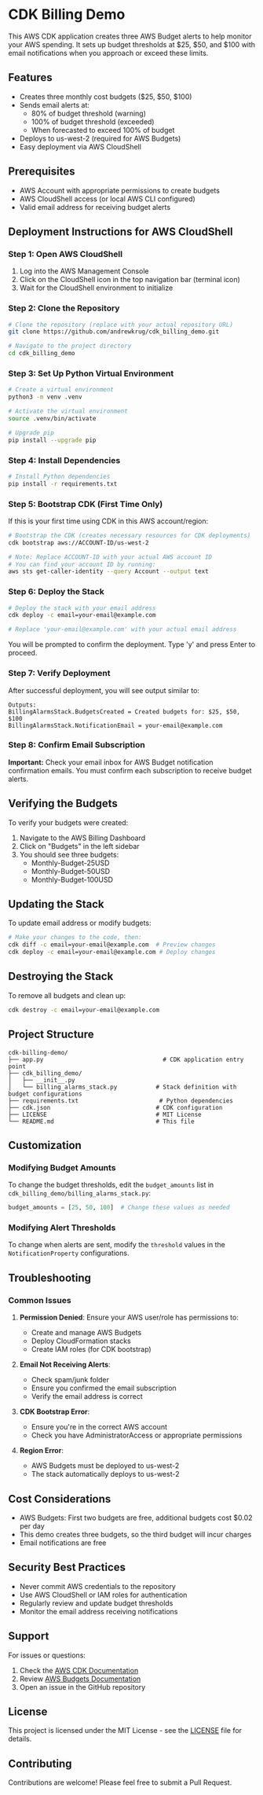 # CDK Billing Demo

This AWS CDK application creates three AWS Budget alerts to help monitor your AWS spending. It sets up budget thresholds at $25, $50, and $100 with email notifications when you approach or exceed these limits.

## Features

- Creates three monthly cost budgets ($25, $50, $100)
- Sends email alerts at:
  - 80% of budget threshold (warning)
  - 100% of budget threshold (exceeded)
  - When forecasted to exceed 100% of budget
- Deploys to us-west-2 (required for AWS Budgets)
- Easy deployment via AWS CloudShell

## Prerequisites

- AWS Account with appropriate permissions to create budgets
- AWS CloudShell access (or local AWS CLI configured)
- Valid email address for receiving budget alerts

## Deployment Instructions for AWS CloudShell

### Step 1: Open AWS CloudShell

1. Log into the AWS Management Console
2. Click on the CloudShell icon in the top navigation bar (terminal icon)
3. Wait for the CloudShell environment to initialize

### Step 2: Clone the Repository

```bash
# Clone the repository (replace with your actual repository URL)
git clone https://github.com/andrewkrug/cdk_billing_demo.git

# Navigate to the project directory
cd cdk_billing_demo
```

### Step 3: Set Up Python Virtual Environment

```bash
# Create a virtual environment
python3 -m venv .venv

# Activate the virtual environment
source .venv/bin/activate

# Upgrade pip
pip install --upgrade pip
```

### Step 4: Install Dependencies

```bash
# Install Python dependencies
pip install -r requirements.txt
```

### Step 5: Bootstrap CDK (First Time Only)

If this is your first time using CDK in this AWS account/region:

```bash
# Bootstrap the CDK (creates necessary resources for CDK deployments)
cdk bootstrap aws://ACCOUNT-ID/us-west-2

# Note: Replace ACCOUNT-ID with your actual AWS account ID
# You can find your account ID by running:
aws sts get-caller-identity --query Account --output text
```

### Step 6: Deploy the Stack

```bash
# Deploy the stack with your email address
cdk deploy -c email=your-email@example.com

# Replace 'your-email@example.com' with your actual email address
```

You will be prompted to confirm the deployment. Type 'y' and press Enter to proceed.

### Step 7: Verify Deployment

After successful deployment, you will see output similar to:

```
Outputs:
BillingAlarmsStack.BudgetsCreated = Created budgets for: $25, $50, $100
BillingAlarmsStack.NotificationEmail = your-email@example.com
```

### Step 8: Confirm Email Subscription

**Important:** Check your email inbox for AWS Budget notification confirmation emails. You must confirm each subscription to receive budget alerts.

## Verifying the Budgets

To verify your budgets were created:

1. Navigate to the AWS Billing Dashboard
2. Click on "Budgets" in the left sidebar
3. You should see three budgets:
   - Monthly-Budget-25USD
   - Monthly-Budget-50USD
   - Monthly-Budget-100USD

## Updating the Stack

To update email address or modify budgets:

```bash
# Make your changes to the code, then:
cdk diff -c email=your-email@example.com  # Preview changes
cdk deploy -c email=your-email@example.com # Deploy changes
```

## Destroying the Stack

To remove all budgets and clean up:

```bash
cdk destroy -c email=your-email@example.com
```

## Project Structure

```
cdk-billing-demo/
├── app.py                                  # CDK application entry point
├── cdk_billing_demo/
│   ├── __init__.py
│   └── billing_alarms_stack.py           # Stack definition with budget configurations
├── requirements.txt                       # Python dependencies
├── cdk.json                              # CDK configuration
├── LICENSE                               # MIT License
└── README.md                             # This file
```

## Customization

### Modifying Budget Amounts

To change the budget thresholds, edit the `budget_amounts` list in `cdk_billing_demo/billing_alarms_stack.py`:

```python
budget_amounts = [25, 50, 100]  # Change these values as needed
```

### Modifying Alert Thresholds

To change when alerts are sent, modify the `threshold` values in the `NotificationProperty` configurations.

## Troubleshooting

### Common Issues

1. **Permission Denied**: Ensure your AWS user/role has permissions to:
   - Create and manage AWS Budgets
   - Deploy CloudFormation stacks
   - Create IAM roles (for CDK bootstrap)

2. **Email Not Receiving Alerts**: 
   - Check spam/junk folder
   - Ensure you confirmed the email subscription
   - Verify the email address is correct

3. **CDK Bootstrap Error**: 
   - Ensure you're in the correct AWS account
   - Check you have AdministratorAccess or appropriate permissions

4. **Region Error**: 
   - AWS Budgets must be deployed to us-west-2
   - The stack automatically deploys to us-west-2

## Cost Considerations

- AWS Budgets: First two budgets are free, additional budgets cost $0.02 per day
- This demo creates three budgets, so the third budget will incur charges
- Email notifications are free

## Security Best Practices

- Never commit AWS credentials to the repository
- Use AWS CloudShell or IAM roles for authentication
- Regularly review and update budget thresholds
- Monitor the email address receiving notifications

## Support

For issues or questions:
1. Check the [AWS CDK Documentation](https://docs.aws.amazon.com/cdk/)
2. Review [AWS Budgets Documentation](https://docs.aws.amazon.com/cost-management/latest/userguide/budgets-managing-costs.html)
3. Open an issue in the GitHub repository

## License

This project is licensed under the MIT License - see the [LICENSE](LICENSE) file for details.

## Contributing

Contributions are welcome! Please feel free to submit a Pull Request.
